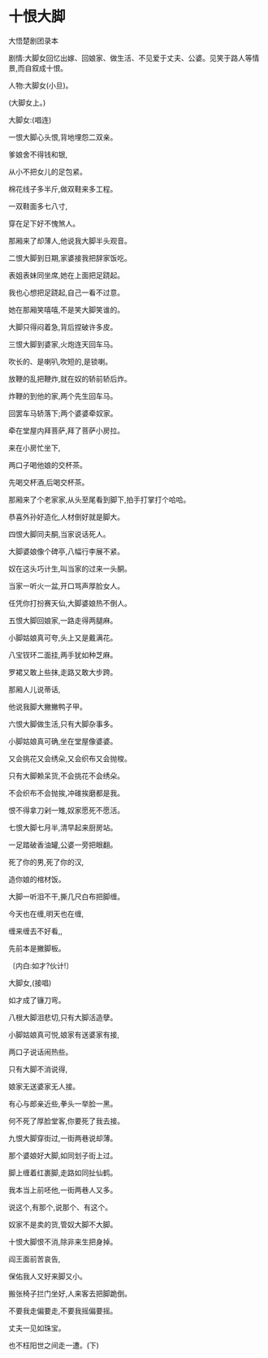 # 十恨大脚

大悟楚剧团录本

剧情:大脚女回忆出嫁、回娘家、做生活、不见爱于丈夫、公婆。见笑于路人等情景,而自叙成十恨。

人物:大脚女(小旦)。

(大脚女上。)

大脚女:(唱连)

一恨大脚心头恨,背地埋怨二双亲。

爹娘舍不得钱和银,

从小不把女儿的足包紧。

棉花线子多半斤,做双鞋来多工程。

一双鞋面多七八寸,

穿在足下好不愧煞人。

那厢来了却薄人,他说我大脚半头观音。

二恨大脚到日期,家婆接我把辞家饭吃。

表姐表妹同坐席,她在上面把足跷起。

我也心想把足跷起,自己一看不过意。

她在那厢笑嘻嘻,不是笑大脚笑谁的。

大脚只得闷着急,背后捏破许多皮。

三恨大脚到婆家,火炮连天回车马。

吹长的、是喇叭,吹短的,是锁喇。

放鞭的乱把鞭炸,就在奴的轿前轿后炸。

炸鞭的到他的家,两个先生回车马。

回罢车马轿落下;两个婆婆牵奴家。

牵在堂屋内拜菩萨,拜了菩萨小房拉。

来在小房忙坐下,

两口子喝他娘的交杯茶。

先喝交杯酒,后喝交杯茶。

那厢来了个老家家,从头至尾看到脚下,拍手打掌打个哈哈。

恭喜外孙好造化,人材倒好就是脚大。

四恨大脚同夫酮,当家说话死人。

大脚婆娘像个碑亭,八幅行李展不紧。

奴在这头巧计生,叫当家的过来一头酮。

当家一听火一盆,开口骂声厚脸女人。

任凭你打扮赛天仙,大脚婆娘热不倒人。

五恨大脚回娘家,一路走得两腿麻。

小脚姑娘真可夸,头上又是戴满花。

八宝钗环二面挂,两手犹如种芝麻。

罗裙又敢上些抹,走路又敢大步跨。

那厢人儿说蒂话,

他说我脚大撇撇鸭子甲。

六恨大脚做生活,只有大脚杂事多。

小脚姑娘真可确,坐在堂屋像婆婆。

又会挑花又会绣朵,又会织布又会抛梭。

只有大脚赖呆货,不会挑花不会绣朵。

不会织布不会抛挨,冲碓挨磨都是我。

恨不得拿刀剁一雉,奴家愿死不愿活。

七恨大脚七月半,清早起来厨房站。

一足踏破香油罐,公婆一旁把眼翻。

死了你的男,死了你的汉,

造你娘的棺材饭。

大脚一听泪不干,撕几尺白布把脚缠。

今天也在缠,明天也在缠,

缠来缠去不好看,,

先前本是撇脚板。

〔内白:如才?伙计!〕

大脚女,(接唱)

如才成了镰刀弯。

八根大脚泪悲切,只有大脚活造孽。

小脚姑娘真可悦,娘家有送婆家有接,

两口子说话闹热些。

只有大脚不消说得,

娘家无送婆家无人接。

有心与郎亲近些,拳头一举脸一黑。

何不死了厚脸堂客,你要死了我去接。

九恨大脚穿街过,一街两巷说却薄。

那个婆娘好大脚,如同划子街上过。

脚上缠着红裹脚,走路如同扯仙鹤。

我本当上前呸他,一街两巷人又多。

说这个,有那个,说那个、有这个。

奴家不是卖的货,管奴大脚不大脚。

十恨大脚恨不消,除非来生把身掉。

阎王面前苦哀告,

保佑我人又好来脚又小。

搬张椅子拦门坐好,人来客去把脚跪倒。

不要我走偏要走,不要我摇偏要摇。

丈夫一见如珠宝。

也不枉阳世之间走一遭。(下)

